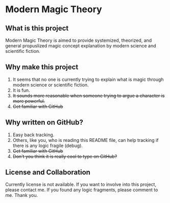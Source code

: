 # Modern Magic Theory

## What is this project

Modern Magic Theory is aimed to provide systemized, theorized, and general propuslized magic concept explanation by modern science and scientific fiction.

## Why make this project

1. It seems that no one is currently trying to explain what is magic through modern science or scientific fiction.
2. It is fun.
3. ~~It sounds more reasonable when someone trying to argue a character is more powerful.~~
4. ~~Get familiar with GitHub~~

## Why written on GitHub?
1. Easy back tracking.
2. Others, like you, who is reading this README file, can help tracking if there is any logic fragile (debug).
3. ~~Get familiar with GitHub~~
4. ~~Don't you think it is really cool to type on GitHub?~~

## License and Collaboration

Currently license is not available. If you want to involve into this project, please contact me. If you found any logic fragments, please comment to me. Thank you.
